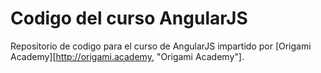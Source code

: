 Codigo del curso AngularJS
==========================

Repositorio de codigo para el curso de AngularJS impartido por [Origami Academy][http://origami.academy, "Origami Academy"].

